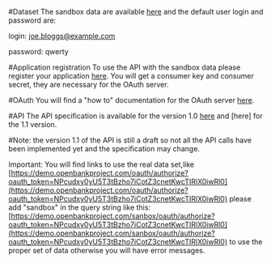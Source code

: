 #Dataset 
The sandbox data are available [here](https://demo.openbankproject.com/sandbox/) and the default user login and password are: 

login: joe.bloggs@example.com

password: qwerty

#Application registration 
To use the API with the sandbox data please register your application [here](https://demo.openbankproject.com/sandbox/consumer-registration). You will get a consumer key and consumer secret, they are necessary for the OAuth server.

#OAuth 
You will find a "how to" documentation for the OAuth server [here](https://github.com/OpenBankProject/OBP-API/wiki/OAuth-1.0-Server). 

#API 
The API specification is available for the version 1.0 [here](https://github.com/OpenBankProject/OBP-API/wiki/REST-API-V1.1) and [here] for the 1.1 version.

#Note: 
the version 1.1 of the API is still a draft so not all the API calls have been implemented yet and the specification may change.


Important: 
You will find links to use the real data set,like [https://demo.openbankproject.com/oauth/authorize?oauth_token=NPcudxy0yU5T3tBzho7iCotZ3cnetKwcTIRlX0iwRl0](https://demo.openbankproject.com/oauth/authorize?oauth_token=NPcudxy0yU5T3tBzho7iCotZ3cnetKwcTIRlX0iwRl0) please add "sandbox" in the query string like this: [https://demo.openbankproject.com/sanbox/oauth/authorize?oauth_token=NPcudxy0yU5T3tBzho7iCotZ3cnetKwcTIRlX0iwRl0](https://demo.openbankproject.com/sanbox/oauth/authorize?oauth_token=NPcudxy0yU5T3tBzho7iCotZ3cnetKwcTIRlX0iwRl0) to use the proper set of data otherwise you will have error messages.